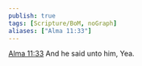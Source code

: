 ```yaml
---
publish: true
tags: [Scripture/BoM, noGraph]
aliases: ["Alma 11:33"]
---
```

[Alma 11:33](https://churchofjesuschrist.org/study/scriptures/bofm/alma/11?lang=eng&id=p33#p33) And he said unto him, Yea.
